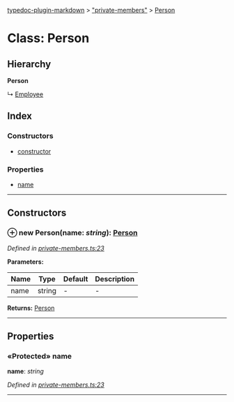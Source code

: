 [typedoc-plugin-markdown](../index.md) > ["private-members"](../modules/_private_members_.md) > [Person](../classes/_private_members_.person.md)



# Class: Person

## Hierarchy

**Person**

↳  [Employee](_private_members_.employee.md)








## Index

### Constructors

* [constructor](_private_members_.person.md#constructor)


### Properties

* [name](_private_members_.person.md#name)



---
## Constructors
<a id="constructor"></a>


### ⊕ **new Person**(name: *string*): [Person](_private_members_.person.md)



*Defined in [private-members.ts:23](https://github.com/tgreyuk/typedoc-plugin-markdown/blob/master/tests/src/private-members.ts#L23)*



**Parameters:**

| Name  | Type                | Default | Description  |
| ------ | ------------------- | ------------ | ------------ |
| name  | string | - | - |





**Returns:** [Person](_private_members_.person.md)

---


## Properties
<a id="name"></a>

### «Protected» name

**name**:  *string* 

*Defined in [private-members.ts:23](https://github.com/tgreyuk/typedoc-plugin-markdown/blob/master/tests/src/private-members.ts#L23)*





___


